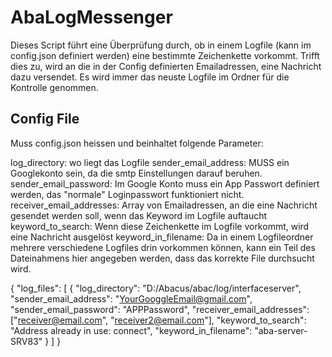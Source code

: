 # AbaLogMessenger
Dieses Script führt eine Überprüfung durch, ob in einem Logfile (kann im config.json definiert werden) eine bestimmte Zeichenkette vorkommt.
Trifft dies zu, wird an die in der Config definierten Emailadressen, eine Nachricht dazu versendet. Es wird immer das neuste Logfile im Ordner für die Kontrolle genommen.

## Config File

Muss config.json heissen und beinhaltet folgende Parameter:

log_directory: wo liegt das Logfile
sender_email_address: MUSS ein Googlekonto sein, da die smtp Einstellungen darauf beruhen.
sender_email_password: Im Google Konto muss ein App Passwort definiert werden, das "normale" Loginpasswort funktioniert nicht.
receiver_email_addresses: Array von Emailadressen, an die eine Nachricht gesendet werden soll, wenn das Keyword im Logfile auftaucht
keyword_to_search: Wenn diese Zeichenkette im Logfile vorkommt, wird eine Nachricht ausgelöst
keyword_in_filename: Da in einem Logfileordner mehrere verschiedene Logfiles drin vorkommen können, kann ein Teil des Dateinahmens hier angegeben werden, dass das korrekte File durchsucht wird.

{
  "log_files": [
    {
      "log_directory": "D:/Abacus/abac/log/interfaceserver",
      "sender_email_address": "YourGooggleEmail@gmail.com",
      "sender_email_password": "APPPassword",
      "receiver_email_addresses": ["receiver@email.com", "receiver2@email.com"],
      "keyword_to_search": "Address already in use: connect",
      "keyword_in_filename": "aba-server-SRV83"
    }
  ]
}
